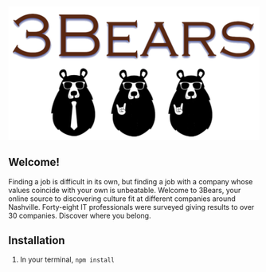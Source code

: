 
![3Bears](src/components/images/block_png.png "3Bears logo")


## Welcome!
Finding a job is difficult in its own, but finding a job with a company whose values coincide with your own is unbeatable. Welcome to 3Bears, your online source to discovering culture fit at different companies around Nashville.  Forty-eight IT professionals were surveyed giving results to over 30 companies. Discover where you belong.

## Installation
1. In your terminal, `npm install`



